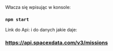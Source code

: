 Włacza się wpisując w konsole: 
### `npm start`

Link do Api: i do danych jakie daje:
### https://api.spacexdata.com/v3/missions
